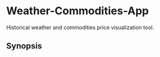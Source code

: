# Weather-Commodities-App
Historical weather and commodities price visualization tool.

## Synopsis

